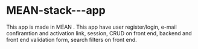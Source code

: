# MEAN-stack---app
This app is made in MEAN . This app have user register/login,  e-mail confiramtion and activation link, session, CRUD on front end, 
backend and front end validation form, search filters on front end.

